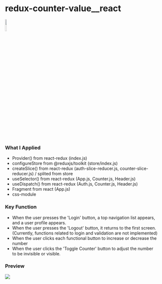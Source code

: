 # redux-counter-value__react

<a href="#"><img width="10%" src="https://img.shields.io/badge/React-005FED?style=flat-square&logo=React&logoColor=white"/></a>

### What I Applied
- Provider() from react-redux (index.js)
- configureStore from @reduxjs/toolkit (store/index.js)
- createSlice() from react-redux (auth-slice-reducer.js, counter-slice-reducer.js) / splited from store
- useSelector() from react-redux (App.js, Counter.js, Header.js)
- useDispatch() from react-redux (Auth.js, Counter.js, Header.js)
- Fragment from react (App.js)
- css-module

### Key Function
- When the user presses the 'Login' button, a top navigation list appears, and a user profile appears.
- When the user presses the 'Logout' button, it returns to the first screen.
  (Currently, functions related to login and validation are not implemented)
- When the user clicks each functional button to increase or decrease the number
- When the user clicks the 'Toggle Counter' button to adjust the number to be invisible or visible.


### Preview
<a href="#"><img src="https://user-images.githubusercontent.com/84049077/169443627-b7841299-468b-47f0-b144-2df06e5095e9.gif"/></a>

